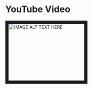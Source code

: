 # YouTube Video

<a href="https://www.youtube.com/watch?feature=player_embedded&v=nBWjpnexbW4
" target="_blank"><img src="https://img.youtube.com/vi/nBWjpnexbW4/0.jpg" 
alt="IMAGE ALT TEXT HERE" width="240" height="180" border="10" /></a>